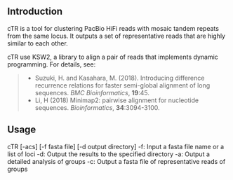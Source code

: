 ## Introduction

cTR is a tool for clustering PacBio HiFi reads with mosaic tandem repeats from the same locus. It outputs a set of representative reads that are highly similar to each other. 



cTR use KSW2, a library to align a pair of reads that implements dynamic programming. For details, see:

> * Suzuki, H. and Kasahara, M. (2018). Introducing difference recurrence relations for faster semi-global alignment of long sequences. *BMC Bioinformatics*, **19**:45.
> * Li, H (2018) Minimap2: pairwise alignment for nucleotide sequences. *Bioinformatics*, **34**:3094-3100.

## Usage

cTR [-acs] [-f fasta file] [-d output directory] <fasta file name>
-f: Input a fasta file name or a list of loci
-d: Output the results to the specified directory 
-a: Output a detailed analysis of groups
-c: Output a fasta file of representative reads of groups
